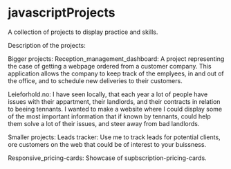 # javascriptProjects

A collection of projects to display practice and skills.

Description of the projects:

Bigger projects:
Reception_management_dashboard: A project representing the case of getting a webpage ordered from a customer company. This application allows the company to keep track of the emplyees, in and out of the office, and to schedule new deliveries to their customers.

Leieforhold.no:
I have seen locally, that each year a lot of people have issues with their appartment, their landlords, and their contracts in relation to beeing tennants. I wanted to make a website where I could display some of the most important information that if known by tennants, could help them solve a lot of their issues, and steer away from bad landlords.

Smaller projects:
Leads tracker: Use me to track leads for potential clients, ore customers on the web that could be of interest to your buissness.

Responsive_pricing-cards: Showcase of supbscription-pricing-cards.
